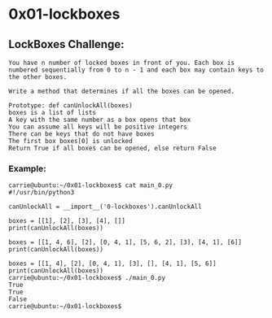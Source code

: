 # 0x01-lockboxes

## LockBoxes Challenge:
    You have n number of locked boxes in front of you. Each box is numbered sequentially from 0 to n - 1 and each box may contain keys to the other boxes.

    Write a method that determines if all the boxes can be opened.

    Prototype: def canUnlockAll(boxes)
    boxes is a list of lists
    A key with the same number as a box opens that box
    You can assume all keys will be positive integers
    There can be keys that do not have boxes
    The first box boxes[0] is unlocked
    Return True if all boxes can be opened, else return False

### Example:
    carrie@ubuntu:~/0x01-lockboxes$ cat main_0.py
    #!/usr/bin/python3

    canUnlockAll = __import__('0-lockboxes').canUnlockAll

    boxes = [[1], [2], [3], [4], []]
    print(canUnlockAll(boxes))

    boxes = [[1, 4, 6], [2], [0, 4, 1], [5, 6, 2], [3], [4, 1], [6]]
    print(canUnlockAll(boxes))

    boxes = [[1, 4], [2], [0, 4, 1], [3], [], [4, 1], [5, 6]]
    print(canUnlockAll(boxes))
    carrie@ubuntu:~/0x01-lockboxes$ ./main_0.py
    True
    True
    False
    carrie@ubuntu:~/0x01-lockboxes$